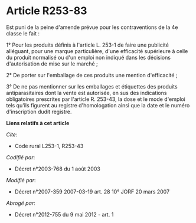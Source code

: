 # Article R253-83

Est puni de la peine d'amende prévue pour les contraventions de la 4e classe le fait :

1° Pour les produits définis à l'article L. 253-1 de faire une publicité alléguant, pour une marque particulière, d'une
efficacité supérieure à celle du produit normalisé ou d'un emploi non indiqué dans les décisions d'autorisation de mise sur
le marché ;

2° De porter sur l'emballage de ces produits une mention d'efficacité ;

3° De ne pas mentionner sur les emballages et étiquettes des produits antiparasitaires dont la vente est autorisée, en sus
des indications obligatoires prescrites par l'article R. 253-43, la dose et le mode d'emploi tels qu'ils figurent au registre
d'homologation ainsi que la date et le numéro d'inscription dudit registre.

**Liens relatifs à cet article**

_Cite_:

  - Code rural L253-1, R253-43

_Codifié par_:

  - Décret n°2003-768 du 1 août 2003

_Modifié par_:

  - Décret n°2007-359 2007-03-19 art. 28 10° JORF 20 mars 2007

_Abrogé par_:

  - Décret n°2012-755 du 9 mai 2012 - art. 1
